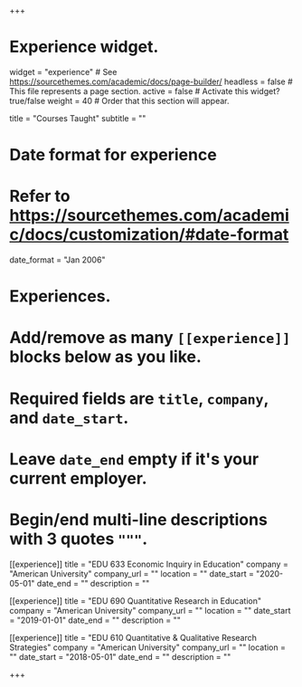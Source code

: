 +++
# Experience widget.
widget = "experience"  # See https://sourcethemes.com/academic/docs/page-builder/
headless = false  # This file represents a page section.
active = false  # Activate this widget? true/false
weight = 40  # Order that this section will appear.

title = "Courses Taught"
subtitle = ""

# Date format for experience
#   Refer to https://sourcethemes.com/academic/docs/customization/#date-format
date_format = "Jan 2006"

# Experiences.
#   Add/remove as many `[[experience]]` blocks below as you like.
#   Required fields are `title`, `company`, and `date_start`.
#   Leave `date_end` empty if it's your current employer.
#   Begin/end multi-line descriptions with 3 quotes `"""`.
[[experience]]
  title = "EDU 633 Economic Inquiry in Education"
  company = "American University"
  company_url = ""
  location = ""
  date_start = "2020-05-01"
  date_end = ""
  description = ""
 
[[experience]]
  title = "EDU 690 Quantitative Research in Education"
  company = "American University"
  company_url = ""
  location = ""
  date_start = "2019-01-01"
  date_end = ""
  description = ""
  
  [[experience]]
  title = "EDU 610 Quantitative & Qualitative Research Strategies"
  company = "American University"
  company_url = ""
  location = ""
  date_start = "2018-05-01"
  date_end = ""
  description = ""
  
  +++
